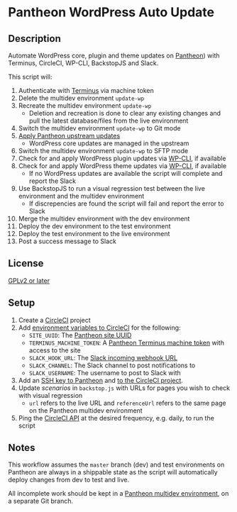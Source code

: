 # Pantheon WordPress Auto Update #

## Description ##
Automate WordPress core, plugin and theme updates on [Pantheon](https://pantheon.io)) with Terminus, CircleCI, WP-CLI, BackstopJS and Slack.

This script will:

1. Authenticate with [Terminus](https://github.com/pantheon-systems/terminus) via machine token
2. Delete the multidev environment `update-wp`
3. Recreate the multidev environment `update-wp`
	* Deletion and recreation is done to clear any existing changes and pull the latest database/files from the live environment 
4. Switch the multidev environment `update-wp` to Git mode
5. [Apply Pantheon upstream updates](https://pantheon.io/docs/upstream-updates/)
	* WordPress core updates are managed in the upstream
6. Switch the multidev environment `update-wp` to SFTP mode
7. Check for and apply WordPress plugin updates via [WP-CLI](http://wp-cli.org/), if available
8. Check for and apply WordPress theme updates via [WP-CLI](http://wp-cli.org/), if available
	* If no WordPress updates are available the script will complete and report the Slack
9. Use BackstopJS to run a visual regression test between the live environment and the multidev environment
	* If discrepencies are found the script will fail and report the error to Slack
10. Merge the multidev environment with the dev environment
11. Deploy the dev environment to the test environment
12. Deploy the test environment to the live environment
13. Post a success message to Slack

## License ##
[GPLv2 or later](http://www.gnu.org/licenses/gpl-2.0.html)

## Setup ##
1. Create a [CircleCI](https://circleci.com) project
2. Add [environment variables to CircleCI](https://circleci.com/docs/environment-variables/) for the following:
	* `SITE_UUID`: The [Pantheon site UUID](https://pantheon.io/docs/sites/#site-uuid)
	* `TERMINUS_MACHINE_TOKEN`: A [Pantheon Terminus machine token](https://pantheon.io/docs/machine-tokens/) with access to the site
	* `SLACK_HOOK_URL`: The [Slack incoming webhook URL](https://api.slack.com/incoming-webhooks)
	* `SLACK_CHANNEL`: The Slack channel to post notifications to
	* `SLACK_USERNAME`: The username to post to Slack with
3. Add an [SSH key to Pantheon](https://pantheon.io/docs/ssh-keys/) and [to the CircleCI project](https://circleci.com/docs/permissions-and-access-during-deployment/).
4. Update _scenarios_ in `backstop.js` with URLs for pages you wish to check with visual regression
	* `url` refers to the live URL and `referenceUrl` refers to the same page on the Pantheon multidev environment
5. Ping the [CircleCI API](https://circleci.com/docs/api/) at the desired frequency, e.g. daily, to run the script

## Notes ##
This workflow assumes the `master` branch (dev) and test environments on Pantheon are always in a shippable state as the script will automatically deploy changes from dev to test and live.

All incomplete work should be kept in a [Pantheon multidev environment](https://pantheon.io/docs/multidev/), on a separate Git branch.
